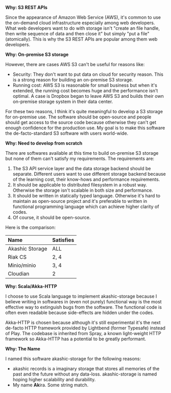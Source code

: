**Why: S3 REST APIs**

Since the appearance of Amazon Web Service (AWS), it's common to use the on-demand cloud infrastructure especially among web developers. What web developers want to do with storage isn't "create an file handle, then write sequence of data and then close it" but simply "put a file" (atomically). This is why the S3 REST APIs are popular among them web developers.

**Why: On-premise S3 storage**

However, there are cases AWS S3 can't be useful for reasons like:

* Security: They don't want to put data on cloud for security reason. This is a strong reason for building an on-premise S3 storage.
* Running cost: AWS S3 is reasonable for small business but when it's extended, the running cost becomes huge and the performance isn't optimal. A case is Dropbox began to leave AWS S3 and builds their own on-premise storage system in their data center.

For these two reasons, I think it's quite meaningful to develop a S3 storage for on-premise use. The software should be open-source and people should get access to the source code because otherwise they can't get enough confidence for the production use. My goal is to make this software the de-facto-standard S3 software with users world-wide.

**Why: Need to develop from scratch**

There are softwares available at this time to build on-premise S3 storage but none of them can't satisfy my requirements. The requirements are:

1. The S3 API service layer and the data storage backend should be separate. Different users want to use different storage backend because of the learning cost, their know-hows and performance requirements.  
2. It should be applicable to distributed filesystem in a robust way. Otherwise the storage isn't scalable in both size and performance.  
3. It should be written in statically typed language. Otherwise it's hard to maintain as open-source project and it's preferable to written in functional programming language which can achieve higher clarity of codes.
4. Of course, it should be open-source.

Here is the comparison:

| Name | Satisfies |
|:--|:--|
| Akashic Storage | ALL |
| Riak CS | 2, 4 |
| Minio/minio | 3, 4 |
| Cloudian | 2 |

**Why: Scala/Akka-HTTP**

I choose to use Scala language to implement akashic-storage because I believe writing in softwares in (even not purely) functional way is the most effective way to extinguish bugs from the software. The functional code is often even readable because side-effects are hidden under the codes.

Akka-HTTP is chosen because although it's still experimental it's the next de-facto HTTP framework provided by Lightbend (former Typesafe) instead of Play. The codebase is inherited from Spray, a known light-weight HTTP framework so Akka-HTTP has a potential to be greatly performant.

**Why: The Name**

I named this software akashic-storage for the following reasons:

* akashic records is a imaginary storage that stores all memories of the past and the future without any data-loss. akashic-storage is named hoping higher scalability and durability.
* My name **Ak**ira. Some string match.